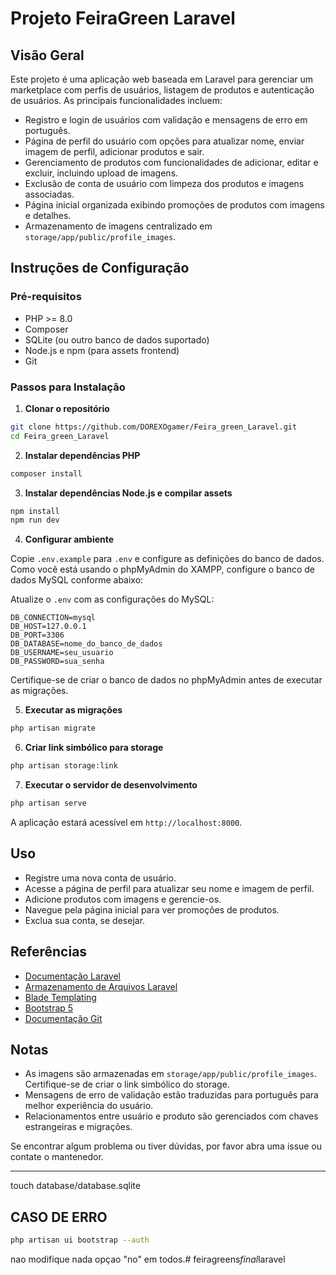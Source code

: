 # Projeto FeiraGreen Laravel

## Visão Geral

Este projeto é uma aplicação web baseada em Laravel para gerenciar um marketplace com perfis de usuários, listagem de produtos e autenticação de usuários. As principais funcionalidades incluem:

- Registro e login de usuários com validação e mensagens de erro em português.
- Página de perfil do usuário com opções para atualizar nome, enviar imagem de perfil, adicionar produtos e sair.
- Gerenciamento de produtos com funcionalidades de adicionar, editar e excluir, incluindo upload de imagens.
- Exclusão de conta de usuário com limpeza dos produtos e imagens associadas.
- Página inicial organizada exibindo promoções de produtos com imagens e detalhes.
- Armazenamento de imagens centralizado em `storage/app/public/profile_images`.

## Instruções de Configuração

### Pré-requisitos

- PHP >= 8.0
- Composer
- SQLite (ou outro banco de dados suportado)
- Node.js e npm (para assets frontend)
- Git

### Passos para Instalação

1. **Clonar o repositório**

```bash
git clone https://github.com/DOREXOgamer/Feira_green_Laravel.git
cd Feira_green_Laravel
```

2. **Instalar dependências PHP**

```bash
composer install
```

3. **Instalar dependências Node.js e compilar assets**

```bash
npm install
npm run dev
```

4. **Configurar ambiente**

Copie `.env.example` para `.env` e configure as definições do banco de dados. Como você está usando o phpMyAdmin do XAMPP, configure o banco de dados MySQL conforme abaixo:

Atualize o `.env` com as configurações do MySQL:

```
DB_CONNECTION=mysql
DB_HOST=127.0.0.1
DB_PORT=3306
DB_DATABASE=nome_do_banco_de_dados
DB_USERNAME=seu_usuario
DB_PASSWORD=sua_senha
```

Certifique-se de criar o banco de dados no phpMyAdmin antes de executar as migrações.

5. **Executar as migrações**

```bash
php artisan migrate
```

6. **Criar link simbólico para storage**

```bash
php artisan storage:link
```

7. **Executar o servidor de desenvolvimento**

```bash
php artisan serve
```

A aplicação estará acessível em `http://localhost:8000`.

## Uso

- Registre uma nova conta de usuário.
- Acesse a página de perfil para atualizar seu nome e imagem de perfil.
- Adicione produtos com imagens e gerencie-os.
- Navegue pela página inicial para ver promoções de produtos.
- Exclua sua conta, se desejar.

## Referências

- [Documentação Laravel](https://laravel.com/docs)
- [Armazenamento de Arquivos Laravel](https://laravel.com/docs/filesystem)
- [Blade Templating](https://laravel.com/docs/blade)
- [Bootstrap 5](https://getbootstrap.com/docs/5.0/getting-started/introduction/)
- [Documentação Git](https://git-scm.com/doc)

## Notas

- As imagens são armazenadas em `storage/app/public/profile_images`. Certifique-se de criar o link simbólico do storage.
- Mensagens de erro de validação estão traduzidas para português para melhor experiência do usuário.
- Relacionamentos entre usuário e produto são gerenciados com chaves estrangeiras e migrações.

Se encontrar algum problema ou tiver dúvidas, por favor abra uma issue ou contate o mantenedor.

---
touch database/database.sqlite


## CASO DE ERRO 
```bash
php artisan ui bootstrap --auth
```
nao modifique nada 
opçao "no" em todos.#   f e i r a g r e e n s _ f i n a l _ l a r a v e l  
 
